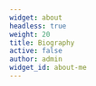 ```yaml
---
widget: about
headless: true
weight: 20
title: Biography
active: false
author: admin
widget_id: about-me
---
```

